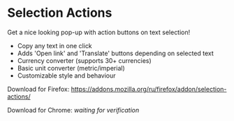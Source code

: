 # Selection Actions
Get a nice looking pop-up with action buttons on text selection!
* Copy any text in one click
* Adds 'Open link' and 'Translate' buttons depending on selected text
* Currency converter (supports 30+ currencies)
* Basic unit converter (metric/imperial)
* Customizable style and behaviour

Download for Firefox:
https://addons.mozilla.org/ru/firefox/addon/selection-actions/

Download for Chrome:
*waiting for verification*
